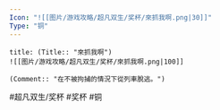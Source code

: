 ```yaml
---
Icon: "![[图片/游戏攻略/超凡双生/奖杯/來抓我啊.png|30]]"
Type: "铜"
---
```

```ad-common-bronze-trophy
title: (Title:: "來抓我啊")
![[图片/游戏攻略/超凡双生/奖杯/來抓我啊.png|100]]

(Comment:: "在不被拘捕的情況下從列車脫逃。")
```

#超凡双生/奖杯 #奖杯 #铜
